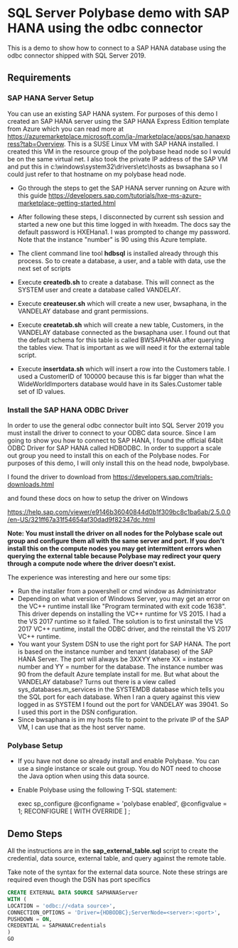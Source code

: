 # SQL Server Polybase demo with SAP HANA using the odbc connector

This is a demo to show how to connect to a SAP HANA database using the odbc connector shipped with SQL Server 2019.

## Requirements

### SAP HANA Server Setup

You can use an existing SAP HANA system. For purposes of this demo I created an SAP HANA server using the SAP HANA Express Edition template from Azure which you can read more at https://azuremarketplace.microsoft.com/ja-/marketplace/apps/sap.hanaexpress?tab=Overview. This is a SUSE Linux VM with SAP HANA installed. I created this VM in the resource group of the polybase head node so I would be on the same virtual net. I also took the private IP address of the SAP VM and put this in c:\windows\system32\drivers\etc\hosts as bwsaphana so I could just refer to that hostname on my polybase head node.

- Go through the steps to get the SAP HANA server running on Azure with this guide https://developers.sap.com/tutorials/hxe-ms-azure-marketplace-getting-started.html 

- After following these steps, I disconnected by current ssh session and started a new one but this time logged in with hxeadm. The docs say the default password is HXEHana1. I was prompted to change my password. Note that the instance "number" is 90 using this Azure template.

- The client command line tool **hdbsql** is installed already through this process. So to create a database, a user, and a table with data, use the next set of scripts

- Execute **createdb.sh** to create a database. This will connect as the SYSTEM user and create a database called VANDELAY.

- Execute **createuser.sh** which will create a new user, bwsaphana, in the VANDELAY database and grant permissions.

- Execute **createtab.sh** which will create a new table, Customers, in the VANDELAY database connected as the bwsaphana user. I found out that the default schema for this table is called BWSAPHANA after querying the tables view. That is important as we will need it for the external table script.

- Execute **insertdata.sh** which will insert a row into the Customers table. I used a CustomerID of 100000 because this is far bigger than what the WideWorldImporters database would have in its Sales.Customer table set of ID values.

### Install the SAP HANA ODBC Driver

In order to use the general odbc connector built into SQL Server 2019 you must install the driver to connect to your ODBC data source. Since I am going to show you how to connect to SAP HANA, I found the official 64bit ODBC Driver for SAP HANA called HDBODBC. In order to support a scale out group you need to install this on each of the Polybase nodes. For purposes of this demo, I will only install this on the head node, bwpolybase.

I found the driver to download from https://developers.sap.com/trials-downloads.html

and found these docs on how to setup the driver on Windows

https://help.sap.com/viewer/e9146b36040844d0b1f309bc8c1ba6ab/2.5.0.0/en-US/321ff67a31f54654af30dad9f82347dc.html

**Note: You must install the driver on all nodes for the Polybase scale out group and configure them all with the same server and port. If you don't install this on the compute nodes you may get intermittent errors when querying the external table because Polybase may redirect your query through a compute node where the driver doesn't exist.**

The experience was interesting and here our some tips:

- Run the installer from a powershell or cmd window as Administrator
- Depending on what version of Windows Server, you may get an error on the VC++ runtime install like "Program terminated with exit code 1638". This driver depends on installing the VC++ runtime for VS 2015. I had a the VS 2017 runtime so it failed. The solution is to first uninstall the VS 2017 VC++ runtime, install the ODBC driver, and the reinstall the VS 2017 VC++ runtime.
- You want your System DSN to use the right port for SAP HANA. The port is based on the instance number and tenant (database) of the SAP HANA Server. The port will always be 3XXYY where XX = instance number and YY = number for the database. The instance number was 90 from the default Azure template install for me. But what about the VANDELAY database? Turns out there is a view called sys_databases.m_services in the SYSTEMDB database which tells you the SQL port for each database. When I ran a query against this view logged in as SYSTEM I found out the port for VANDELAY was 39041. So I used this port in the DSN configuration. 
- Since bwsaphana is im my hosts file to point to the private IP of the SAP VM, I can use that as the host server name.

### Polybase Setup

- If you have not done so already install and enable Polybase. You can use a single instance or scale out group. You do NOT need to choose the Java option when using this data source.
- Enable Polybase using the following T-SQL statement:

    exec sp_configure @configname = 'polybase enabled', @configvalue = 1;
RECONFIGURE [ WITH OVERRIDE ]  ;

## Demo Steps

All the instructions are in the **sap_external_table.sql** script to create the credential, data source, external table, and query against the remote table.

Take note of the syntax for the external data source. Note these strings are required even though the DSN has port specifics


```sql
CREATE EXTERNAL DATA SOURCE SAPHANAServer
WITH ( 
LOCATION = 'odbc://<data source>',
CONNECTION_OPTIONS = 'Driver={HDBODBC};ServerNode=<server>:<port>',
PUSHDOWN = ON,
CREDENTIAL = SAPHANACredentials
)
GO
```